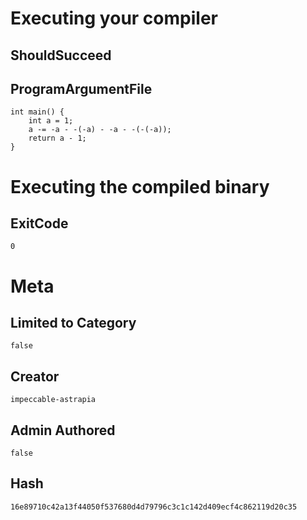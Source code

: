 # Executing your compiler

## ShouldSucceed

## ProgramArgumentFile

```
int main() {
    int a = 1;
    a -= -a - -(-a) - -a - -(-(-a));
    return a - 1;
}
```

# Executing the compiled binary

## ExitCode

```
0
```

# Meta

## Limited to Category

```
false
```

## Creator

```
impeccable-astrapia
```

## Admin Authored

```
false
```

## Hash

```
16e89710c42a13f44050f537680d4d79796c3c1c142d409ecf4c862119d20c35
```
